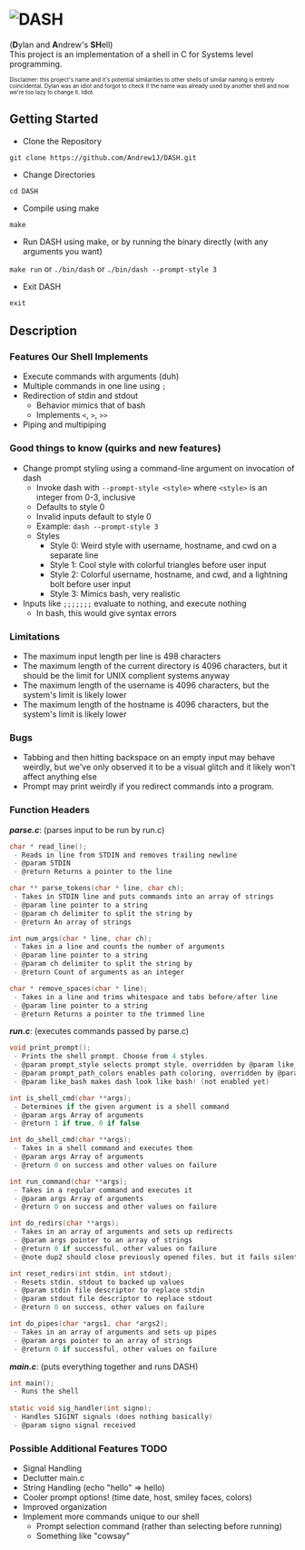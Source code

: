 # ![DASH](https://i.imgur.com/j3yIxXB.gif)
(**D**ylan and **A**ndrew's **SH**ell) <br>
This project is an implementation of a shell in C for Systems level programming.

<sup><sub>Disclaimer: this project's name and it's potential similarities to other shells of similar naming is entirely coincidental. Dylan was an idiot and forgot to check if the name was already used by another shell and now we're too lazy to change it. Idiot.</sub></sup>

## Getting Started

* Clone the Repository
```
git clone https://github.com/Andrew1J/DASH.git
```
* Change Directories
```
cd DASH
```
* Compile using make
```
make
```
* Run DASH using make, or by running the binary directly (with any arguments you want)

`make run` or `./bin/dash` or `./bin/dash --prompt-style 3`

* Exit DASH
``` 
exit
```

## Description
### Features Our Shell Implements
- Execute commands with arguments (duh)
- Multiple commands in one line using `;`
- Redirection of stdin and stdout
  - Behavior mimics that of bash
  - Implements `<`, `>`, `>>`
- Piping and multipiping

### Good things to know (quirks and new features)
- Change prompt styling using a command-line argument on invocation of dash
  - Invoke dash with `--prompt-style <style>` where `<style>` is an integer from 0-3, inclusive
  - Defaults to style 0
  - Invalid inputs default to style 0
  - Example: `dash --prompt-style 3`
  - Styles
    - Style 0: Weird style with username, hostname, and cwd on a separate line
    - Style 1: Cool style with colorful triangles before user input
    - Style 2: Colorful username, hostname, and cwd, and a lightning bolt before user input
    - Style 3: Mimics bash, very realistic
- Inputs like `;;;;;;;` evaluate to nothing, and execute nothing
  - In bash, this would give syntax errors

### Limitations
- The maximum input length per line is 498 characters
- The maximum length of the current directory is 4096 characters, but it should be the limit for UNIX complient systems anyway
- The maximum length of the username is 4096 characters, but the system's limit is likely lower
- The maximum length of the hostname is 4096 characters, but the system's limit is likely lower

### Bugs
- Tabbing and then hitting backspace on an empty input may behave weirdly, but we've only observed it to be a visual glitch and it likely won't affect anything else
- Prompt may print weirdly if you redirect commands into a program. 

### Function Headers
***parse.c***: (parses input to be run by run.c)
```C
char * read_line();
 - Reads in line from STDIN and removes trailing newline
 - @param STDIN
 - @return Returns a pointer to the line

char ** parse_tokens(char * line, char ch);
 - Takes in STDIN line and puts commands into an array of strings
 - @param line pointer to a string
 - @param ch delimiter to split the string by
 - @return An array of strings

int num_args(char * line, char ch);
 - Takes in a line and counts the number of arguments
 - @param line pointer to a string
 - @param ch delimiter to split the string by
 - @return Count of arguments as an integer

char * remove_spaces(char * line);
 - Takes in a line and trims whitespace and tabs before/after line
 - @param line pointer to a string
 - @return Returns a pointer to the trimmed line

```

***run.c***: (executes commands passed by parse.c)
```C
void print_prompt();
 - Prints the shell prompt. Choose from 4 styles.
 - @param prompt_style selects prompt style, overridden by @param like_bash
 - @param prompt_path_colors enables path coloring, overridden by @param like_bash (not enabled yet)
 - @param like_bash makes dash look like bash! (not enabled yet)

int is_shell_cmd(char **args);
 - Determines if the given argument is a shell command
 - @param args Array of arguments
 - @return 1 if true, 0 if false

int do_shell_cmd(char **args);
 - Takes in a shell command and executes them
 - @param args Array of arguments
 - @return 0 on success and other values on failure

int run_command(char **args);
 - Takes in a regular command and executes it
 - @param args Array of arguments
 - @return 0 on success and other values on failure

int do_redirs(char **args);
 - Takes in an array of arguments and sets up redirects
 - @param args pointer to an array of strings
 - @return 0 if successful, other values on failure
 - @note dup2 should close previously opened files, but it fails silently, so :/

int reset_redirs(int stdin, int stdout);
 - Resets stdin, stdout to backed up values
 - @param stdin file descriptor to replace stdin
 - @param stdout file descriptor to replace stdout
 - @return 0 on success, other values on failure

int do_pipes(char *args1, char *args2);
 - Takes in an array of arguments and sets up pipes
 - @param args pointer to an array of strings
 - @return 0 if successful, other values on failure

```
***main.c***: (puts everything together and runs DASH)
```C
int main();
 - Runs the shell
 
static void sig_handler(int signo);
 - Handles SIGINT signals (does nothing basically)
 - @param signo signal received
```
### Possible Additional Features TODO
 * Signal Handling
 * Declutter main.c
 * String Handling (echo "hello" => hello)
 * Cooler prompt options! (time date, host, smiley faces, colors)
 * Improved organization
 * Implement more commands unique to our shell
    - Prompt selection command (rather than selecting before running)
    - Something like "cowsay"
